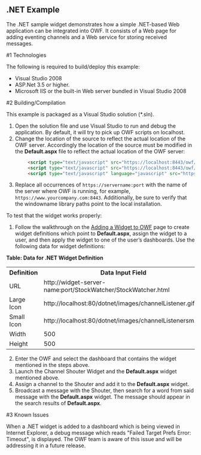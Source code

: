 ##   .NET Example

The .NET sample widget demonstrates how a simple .NET-based Web application can be integrated into OWF. It consists of a Web page for adding eventing channels and a Web service for storing received messages.

#1   Technologies

The following is required to build/deploy this example:
* Visual Studio 2008
* ASP.Net 3.5 or higher.
* Microsoft IIS or the built-in Web server bundled in Visual Studio 2008

#2   Building/Compilation

This example is packaged as a Visual Studio solution (*.sln). 

1. Open the solution file and use Visual Studio to run and debug the application. By default, it will try to pick up OWF scripts on localhost. 
2. Change the location of the source to reflect the actual location of the OWF server. Accordingly the location of the source must be modified in the **Default.aspx** file to reflect the actual location of the OWF server: 
```html
        <script type="text/javascript" src="https://localhost:8443/owf/js/config/config.js"></script>
        <script type="text/javascript" src="https://localhost:8443/owf/js/util/error.js"></script>
        <script type="text/javascript" language="javascript" src="https://localhost:8443/owf/js-min/owf-widget-min.js"></script>
```
3. Replace all occurrences of `https://servername:port` with the name of the server where OWF is running, for example, `https://www.yourcompany.com:8443`. Additionally, be sure to verify that the windowname library paths point to the local installation.

To test that the widget works properly: 

1. Follow the walkthrough on the [Adding a Widget to OWF](OWF-7-Developer—Adding-a-Widget-to-OWF) page to create widget definitions which point to **Default.aspx**, assign the widget to a user, and then apply the widget to one of the user’s dashboards. Use the following data for widget definitions:

  **Table: Data for .NET Widget Definition**
 <table>
    <tr>
        <th>Definition</th>
        <th>Data Input Field</th>
    </tr>
    <tr>
        <td>URL</td>
        <td>http://widget-server-name:port/StockWatcher/StockWatcher.html</td>
    </tr>
    <tr>
        <td>Large Icon</td>
        <td>http://localhost:80/dotnet/images/channelListener.gif</td>
    </tr>
    <tr>
        <td>Small Icon</td>
        <td>http://localhost:80/dotnet/images/channelListenersm.gif</td>
    </tr>
    <tr>
        <td>Width</td>
        <td>500</td>
    </tr>
    <tr>
        <td>Height</td>
        <td>500</td>
    </tr>
 </table>

2. Enter the OWF and select the dashboard that contains the widget mentioned in the steps above.
3. Launch the Channel Shouter Widget and the **Default.aspx** widget mentioned above.
4. Assign a channel to the Shouter and add it to the **Default.aspx** widget. 
5. Broadcast a message with the Shouter, then search for a word from said message with the **Default.aspx** widget. The message should appear in the search results of **Default.aspx**.

#3   Known Issues

When a .NET widget is added to a dashboard which is being viewed in Internet Explorer, a debug message which reads "Failed Target Prefs Error: Timeout", is displayed. The OWF team is aware of this issue and will be addressing it in a future release.